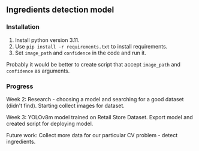 ## Ingredients detection model


### Installation

1. Install python version 3.11.
2. Use ```pip install -r requirements.txt``` to install requirements.
3. Set ```image_path``` and ```confidence``` in the code and run it.

Probably it would be better to create script that accept ```image_path``` and ```confidence``` as arguments.

### Progress

Week 2: Research - choosing a model and searching for a good dataset (didn't find). Starting collect images for dataset.

Week 3: YOLOv8m model trained on Retail Store Dataset. Export model and created script for deploying model.

Future work: Collect more data for our particular CV problem - detect ingredients.
